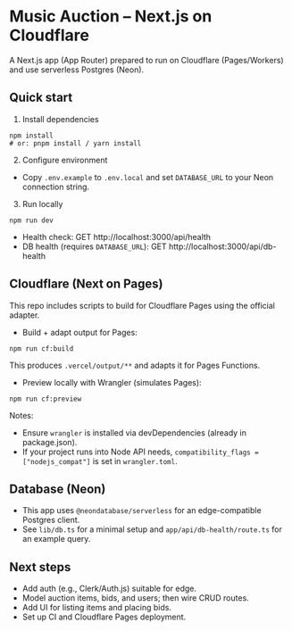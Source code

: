 # Music Auction – Next.js on Cloudflare

A Next.js app (App Router) prepared to run on Cloudflare (Pages/Workers) and use serverless Postgres (Neon).

## Quick start

1) Install dependencies

```
npm install
# or: pnpm install / yarn install
```

2) Configure environment

- Copy `.env.example` to `.env.local` and set `DATABASE_URL` to your Neon connection string.

3) Run locally

```
npm run dev
```

- Health check: GET http://localhost:3000/api/health
- DB health (requires `DATABASE_URL`): GET http://localhost:3000/api/db-health

## Cloudflare (Next on Pages)

This repo includes scripts to build for Cloudflare Pages using the official adapter.

- Build + adapt output for Pages:

```
npm run cf:build
```

This produces `.vercel/output/**` and adapts it for Pages Functions.

- Preview locally with Wrangler (simulates Pages):

```
npm run cf:preview
```

Notes:
- Ensure `wrangler` is installed via devDependencies (already in package.json).
- If your project runs into Node API needs, `compatibility_flags = ["nodejs_compat"]` is set in `wrangler.toml`.

## Database (Neon)

- This app uses `@neondatabase/serverless` for an edge-compatible Postgres client.
- See `lib/db.ts` for a minimal setup and `app/api/db-health/route.ts` for an example query.

## Next steps

- Add auth (e.g., Clerk/Auth.js) suitable for edge.
- Model auction items, bids, and users; then wire CRUD routes.
- Add UI for listing items and placing bids.
- Set up CI and Cloudflare Pages deployment.

